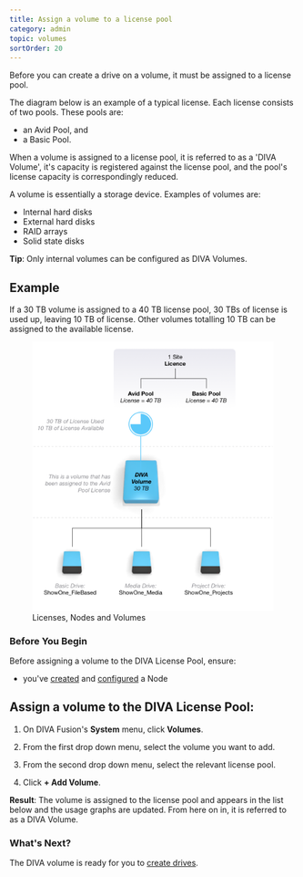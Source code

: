 ```yaml
---
title: Assign a volume to a license pool
category: admin
topic: volumes
sortOrder: 20
---
```


Before you can create a drive on a volume, it must be assigned to a license pool.

The diagram below is an example of a typical license. Each license consists of two pools. These pools are:

- an Avid Pool, and
- a Basic Pool.

When a volume is assigned to a license pool, it is referred to as a 'DIVA Volume', it's capacity is registered against the license pool, and the pool's license capacity is correspondingly reduced.

A volume is essentially a storage device. Examples of volumes are:

- Internal hard disks
- External hard disks
- RAID arrays
- Solid state disks

<p class="tip">
  <strong>Tip</strong>: Only internal volumes can be configured as DIVA Volumes.
</p>

## Example

If a 30 TB volume is assigned to a 40 TB license pool, 30 TBs of license is used up, leaving 10 TB of license. Other volumes totalling 10 TB can be assigned to the available license.

<figure>
  <img src="/images/v2/fusion/license-04.png" alt="Licenses, Nodes and Volumes"/>
  <figcaption>Licenses, Nodes and Volumes</figcaption>
</figure>

### Before You Begin

Before assigning a volume to the DIVA License Pool, ensure:

- you've [created](/v4/admin/create-node.html) and [configured](/v4/admin/configure-node.html) a Node

## Assign a volume to the DIVA License Pool:

1. On DIVA Fusion's **System** menu, click **Volumes**.

2. From the first drop down menu, select the volume you want to add.

3. From the second drop down menu, select the relevant license pool.

4. Click **+ Add Volume**.

<p class="tip tip--result">
  <strong>Result</strong>: The volume is assigned to the license pool and appears in the list below and the usage graphs are updated. From here on in, it is referred to as a DIVA Volume.
</p>

### What's Next?

The DIVA volume is ready for you to [create drives](/v4/admin/create-drive.html).

